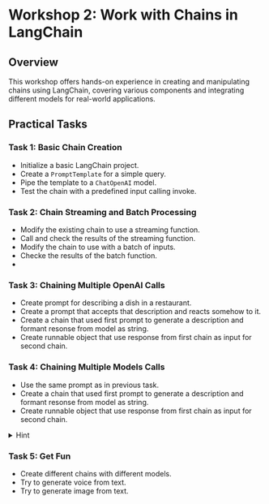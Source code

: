 # Workshop 2: Work with Chains in LangChain

## Overview
This workshop offers hands-on experience in creating and manipulating chains using LangChain, covering various components and integrating different models for real-world applications.

## Practical Tasks

### Task 1: Basic Chain Creation
- Initialize a basic LangChain project.
- Create a `PromptTemplate` for a simple query.
- Pipe the template to a `ChatOpenAI` model.
- Test the chain with a predefined input calling invoke.

### Task 2: Chain Streaming and Batch Processing
- Modify the existing chain to use a streaming function.
- Call and check the results of the streaming function.
- Modify the chain to use with a batch of inputs.
- Checke the results of the batch function.
- 
### Task 3: Chaining Multiple OpenAI Calls
- Create prompt for describing a dish in a restaurant.
- Create a prompt that accepts that description and reacts somehow to it.
- Create a chain that used first prompt to generate a description and formant resonse from model as string.
- Create runnable object that use response from first chain as input for second chain.

### Task 4: Chaining Multiple Models Calls
- Use the same prompt as in previous task.
- Create a chain that used first prompt to generate a description and formant resonse from model as string.
- Create runnable object that use response from first chain as input for second chain.

<details>
  <summary>Hint</summary>
  
 You can use ''stabilityai/stable-diffusion-2'' model for image generation.

</details>

### Task 5: Get Fun
- Create different chains with different models.
- Try to generate voice from text.
- Try to generate image from text.
